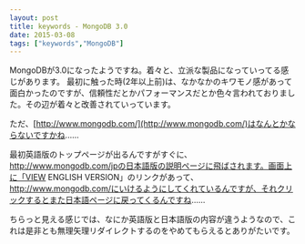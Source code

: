 ```yaml
---
layout: post
title: keywords - MongoDB 3.0
date: 2015-03-08
tags: ["keywords","MongoDB"]
---
```


MongoDBが3.0になったようですね。着々と、立派な製品になっていってる感じがあります。
最初に触った時(2年以上前)は、なかなかのキワモノ感があって面白かったのですが、信頼性だとかパフォーマンスだとか色々言われておりました。その辺が着々と改善されていっています。

ただ、[http://www.mongodb.com/](http://www.mongodb.com/)はなんとかならないですかね......

最初英語版のトップページが出るんですがすぐに、http://www.mongodb.com/jpの日本語版の説明ページに飛ばされます。画面上に「VIEW ENGLISH VERSION」のリンクがあって、http://www.mongodb.com/にいけるようにしてくれているんですが、それクリックするとまた日本語ページに戻ってくるんですね......

ちらっと見える感じでは、なにか英語版と日本語版の内容が違うようなので、これは是非とも無理矢理リダイレクトするのをやめてもらえるとありがたいです。